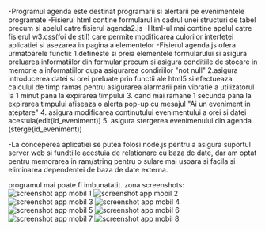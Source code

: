 -Programul agenda este destinat programarii si alertarii pe evenimentele programate
-Fisierul html contine formularul in cadrul unei structuri de tabel precum si apelul catre 
fisierul agenda2.js
-Html-ul mai contine apelul catre fisierul w3.css(foi de stil) care permite modificarea 
culorilor interfetei aplicatiei si asezarea in pagina a elementelor
-Fisierul agenda.js ofera urmatoarele functii:
    1.defineste si preia elementele formularului si asigura preluarea informatiilor din formular precum 
	si asigura conditiile de stocare in memorie a informatiilor dupa asigurarea condiriilor "not null"
	2.asigura introducerea datei si orei preluate prin functii ale html5 si efectueaza calculul de timp ramas
	pentru asigurarea alarmarii prin vibratie a utilizatorul la 1 minut pana la expirarea timpului
	3. cand mai ramane 1 secunda pana la expirarea timpului afiseaza o alerta pop-up cu mesajul "Ai un eveniment in ateptare"
	4. asigura modificarea continutului evenimentului a orei si datei acestuia(edit(id_eveniment))
	5. asigura stergerea evenimenului din agenda (sterge(id_eveniment))
	
-La conceperea aplicatiei se putea folosi node.js pentru a asigura suportul server web si fundtiile acestuia de relationare cu baza de date, 
dar am optat pentru memorarea in ram/string pentru o sulare mai usoara si facila si eliminarea dependentei de baza de date externa.

programul mai poate fi imbunatatit.
zona screenshots:
![screenshot app mobil 1](https://www.scsrl.ro/oltean_mihai/1.png)
![screenshot app mobil 2](https://www.scsrl.ro/oltean_mihai/2.png)
![screenshot app mobil 3](https://www.scsrl.ro/oltean_mihai/3.png)
![screenshot app mobil 4](https://www.scsrl.ro/oltean_mihai/4.png)
![screenshot app mobil 5](https://www.scsrl.ro/oltean_mihai/5.png)
![screenshot app mobil 6](https://www.scsrl.ro/oltean_mihai/6.png)
![screenshot app mobil 7](https://www.scsrl.ro/oltean_mihai/7.png)
![screenshot app mobil 8](https://www.scsrl.ro/oltean_mihai/8.png)
